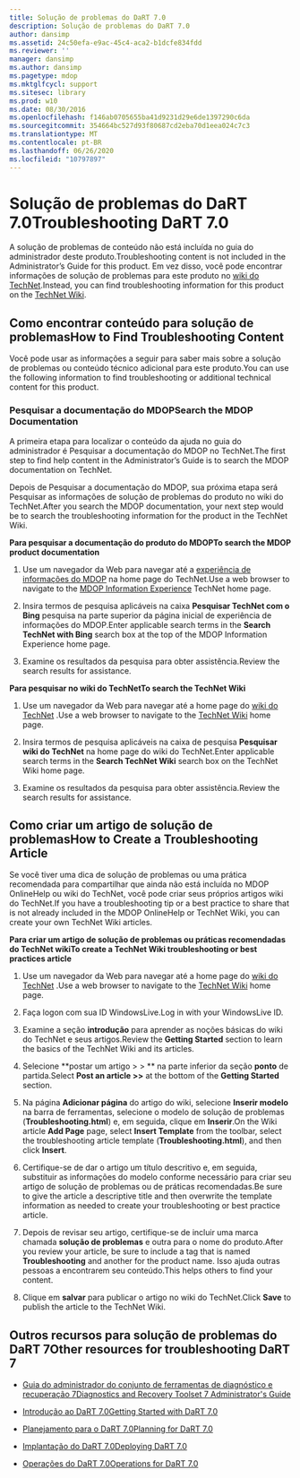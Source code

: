 ```yaml
---
title: Solução de problemas do DaRT 7.0
description: Solução de problemas do DaRT 7.0
author: dansimp
ms.assetid: 24c50efa-e9ac-45c4-aca2-b1dcfe834fdd
ms.reviewer: ''
manager: dansimp
ms.author: dansimp
ms.pagetype: mdop
ms.mktglfcycl: support
ms.sitesec: library
ms.prod: w10
ms.date: 08/30/2016
ms.openlocfilehash: f146ab0705655ba41d9231d29e6de1397290c6da
ms.sourcegitcommit: 354664bc527d93f80687cd2eba70d1eea024c7c3
ms.translationtype: MT
ms.contentlocale: pt-BR
ms.lasthandoff: 06/26/2020
ms.locfileid: "10797897"
---
```

# <span data-ttu-id="6c13a-103">Solução de problemas do DaRT 7.0</span><span class="sxs-lookup"><span data-stu-id="6c13a-103">Troubleshooting DaRT 7.0</span></span>


<span data-ttu-id="6c13a-104">A solução de problemas de conteúdo não está incluída no guia do administrador deste produto.</span><span class="sxs-lookup"><span data-stu-id="6c13a-104">Troubleshooting content is not included in the Administrator’s Guide for this product.</span></span> <span data-ttu-id="6c13a-105">Em vez disso, você pode encontrar informações de solução de problemas para este produto no [wiki do TechNet](https://go.microsoft.com/fwlink/p/?LinkId=224905).</span><span class="sxs-lookup"><span data-stu-id="6c13a-105">Instead, you can find troubleshooting information for this product on the [TechNet Wiki](https://go.microsoft.com/fwlink/p/?LinkId=224905).</span></span>

## <span data-ttu-id="6c13a-106">Como encontrar conteúdo para solução de problemas</span><span class="sxs-lookup"><span data-stu-id="6c13a-106">How to Find Troubleshooting Content</span></span>


<span data-ttu-id="6c13a-107">Você pode usar as informações a seguir para saber mais sobre a solução de problemas ou conteúdo técnico adicional para este produto.</span><span class="sxs-lookup"><span data-stu-id="6c13a-107">You can use the following information to find troubleshooting or additional technical content for this product.</span></span>

### <span data-ttu-id="6c13a-108">Pesquisar a documentação do MDOP</span><span class="sxs-lookup"><span data-stu-id="6c13a-108">Search the MDOP Documentation</span></span>

<span data-ttu-id="6c13a-109">A primeira etapa para localizar o conteúdo da ajuda no guia do administrador é Pesquisar a documentação do MDOP no TechNet.</span><span class="sxs-lookup"><span data-stu-id="6c13a-109">The first step to find help content in the Administrator’s Guide is to search the MDOP documentation on TechNet.</span></span>

<span data-ttu-id="6c13a-110">Depois de Pesquisar a documentação do MDOP, sua próxima etapa será Pesquisar as informações de solução de problemas do produto no wiki do TechNet.</span><span class="sxs-lookup"><span data-stu-id="6c13a-110">After you search the MDOP documentation, your next step would be to search the troubleshooting information for the product in the TechNet Wiki.</span></span>

**<span data-ttu-id="6c13a-111">Para pesquisar a documentação do produto do MDOP</span><span class="sxs-lookup"><span data-stu-id="6c13a-111">To search the MDOP product documentation</span></span>**

1.  <span data-ttu-id="6c13a-112">Use um navegador da Web para navegar até a [experiência de informações do MDOP](https://go.microsoft.com/fwlink/?LinkId=236032) na home page do TechNet.</span><span class="sxs-lookup"><span data-stu-id="6c13a-112">Use a web browser to navigate to the [MDOP Information Experience](https://go.microsoft.com/fwlink/?LinkId=236032) TechNet home page.</span></span>

2.  <span data-ttu-id="6c13a-113">Insira termos de pesquisa aplicáveis na caixa **Pesquisar TechNet com o Bing** pesquisa na parte superior da página inicial de experiência de informações do MDOP.</span><span class="sxs-lookup"><span data-stu-id="6c13a-113">Enter applicable search terms in the **Search TechNet with Bing** search box at the top of the MDOP Information Experience home page.</span></span>

3.  <span data-ttu-id="6c13a-114">Examine os resultados da pesquisa para obter assistência.</span><span class="sxs-lookup"><span data-stu-id="6c13a-114">Review the search results for assistance.</span></span>

**<span data-ttu-id="6c13a-115">Para pesquisar no wiki do TechNet</span><span class="sxs-lookup"><span data-stu-id="6c13a-115">To search the TechNet Wiki</span></span>**

1.  <span data-ttu-id="6c13a-116">Use um navegador da Web para navegar até a home page do [wiki do TechNet](https://go.microsoft.com/fwlink/p/?LinkId=224905) .</span><span class="sxs-lookup"><span data-stu-id="6c13a-116">Use a web browser to navigate to the [TechNet Wiki](https://go.microsoft.com/fwlink/p/?LinkId=224905) home page.</span></span>

2.  <span data-ttu-id="6c13a-117">Insira termos de pesquisa aplicáveis na caixa de pesquisa **Pesquisar wiki do TechNet** na home page do wiki do TechNet.</span><span class="sxs-lookup"><span data-stu-id="6c13a-117">Enter applicable search terms in the **Search TechNet Wiki** search box on the TechNet Wiki home page.</span></span>

3.  <span data-ttu-id="6c13a-118">Examine os resultados da pesquisa para obter assistência.</span><span class="sxs-lookup"><span data-stu-id="6c13a-118">Review the search results for assistance.</span></span>

## <span data-ttu-id="6c13a-119">Como criar um artigo de solução de problemas</span><span class="sxs-lookup"><span data-stu-id="6c13a-119">How to Create a Troubleshooting Article</span></span>


<span data-ttu-id="6c13a-120">Se você tiver uma dica de solução de problemas ou uma prática recomendada para compartilhar que ainda não está incluída no MDOP OnlineHelp ou wiki do TechNet, você pode criar seus próprios artigos wiki do TechNet.</span><span class="sxs-lookup"><span data-stu-id="6c13a-120">If you have a troubleshooting tip or a best practice to share that is not already included in the MDOP OnlineHelp or TechNet Wiki, you can create your own TechNet Wiki articles.</span></span>

**<span data-ttu-id="6c13a-121">Para criar um artigo de solução de problemas ou práticas recomendadas do TechNet wiki</span><span class="sxs-lookup"><span data-stu-id="6c13a-121">To create a TechNet Wiki troubleshooting or best practices article</span></span>**

1.  <span data-ttu-id="6c13a-122">Use um navegador da Web para navegar até a home page do [wiki do TechNet](https://go.microsoft.com/fwlink/p/?LinkId=224905) .</span><span class="sxs-lookup"><span data-stu-id="6c13a-122">Use a web browser to navigate to the [TechNet Wiki](https://go.microsoft.com/fwlink/p/?LinkId=224905) home page.</span></span>

2.  <span data-ttu-id="6c13a-123">Faça logon com sua ID WindowsLive.</span><span class="sxs-lookup"><span data-stu-id="6c13a-123">Log in with your WindowsLive ID.</span></span>

3.  <span data-ttu-id="6c13a-124">Examine a seção **introdução** para aprender as noções básicas do wiki do TechNet e seus artigos.</span><span class="sxs-lookup"><span data-stu-id="6c13a-124">Review the **Getting Started** section to learn the basics of the TechNet Wiki and its articles.</span></span>

4.  <span data-ttu-id="6c13a-125">Selecione \*\*postar um artigo &gt; &gt; \*\* na parte inferior da seção **ponto** de partida.</span><span class="sxs-lookup"><span data-stu-id="6c13a-125">Select **Post an article &gt;&gt;** at the bottom of the **Getting Started** section.</span></span>

5.  <span data-ttu-id="6c13a-126">Na página **Adicionar página** do artigo do wiki, selecione **Inserir modelo** na barra de ferramentas, selecione o modelo de solução de problemas (**Troubleshooting.html**) e, em seguida, clique em **Inserir**.</span><span class="sxs-lookup"><span data-stu-id="6c13a-126">On the Wiki article **Add Page** page, select **Insert Template** from the toolbar, select the troubleshooting article template (**Troubleshooting.html**), and then click **Insert**.</span></span>

6.  <span data-ttu-id="6c13a-127">Certifique-se de dar o artigo um título descritivo e, em seguida, substituir as informações do modelo conforme necessário para criar seu artigo de solução de problemas ou de práticas recomendadas.</span><span class="sxs-lookup"><span data-stu-id="6c13a-127">Be sure to give the article a descriptive title and then overwrite the template information as needed to create your troubleshooting or best practice article.</span></span>

7.  <span data-ttu-id="6c13a-128">Depois de revisar seu artigo, certifique-se de incluir uma marca chamada **solução de problemas** e outra para o nome do produto.</span><span class="sxs-lookup"><span data-stu-id="6c13a-128">After you review your article, be sure to include a tag that is named **Troubleshooting** and another for the product name.</span></span> <span data-ttu-id="6c13a-129">Isso ajuda outras pessoas a encontrarem seu conteúdo.</span><span class="sxs-lookup"><span data-stu-id="6c13a-129">This helps others to find your content.</span></span>

8.  <span data-ttu-id="6c13a-130">Clique em **salvar** para publicar o artigo no wiki do TechNet.</span><span class="sxs-lookup"><span data-stu-id="6c13a-130">Click **Save** to publish the article to the TechNet Wiki.</span></span>

## <span data-ttu-id="6c13a-131">Outros recursos para solução de problemas do DaRT 7</span><span class="sxs-lookup"><span data-stu-id="6c13a-131">Other resources for troubleshooting DaRT 7</span></span>


-   [<span data-ttu-id="6c13a-132">Guia do administrador do conjunto de ferramentas de diagnóstico e recuperação 7</span><span class="sxs-lookup"><span data-stu-id="6c13a-132">Diagnostics and Recovery Toolset 7 Administrator's Guide</span></span>](index.md)

-   [<span data-ttu-id="6c13a-133">Introdução ao DaRT 7.0</span><span class="sxs-lookup"><span data-stu-id="6c13a-133">Getting Started with DaRT 7.0</span></span>](getting-started-with-dart-70-new-ia.md)

-   [<span data-ttu-id="6c13a-134">Planejamento para o DaRT 7.0</span><span class="sxs-lookup"><span data-stu-id="6c13a-134">Planning for DaRT 7.0</span></span>](planning-for-dart-70-new-ia.md)

-   [<span data-ttu-id="6c13a-135">Implantação do DaRT 7.0</span><span class="sxs-lookup"><span data-stu-id="6c13a-135">Deploying DaRT 7.0</span></span>](deploying-dart-70-new-ia.md)

-   [<span data-ttu-id="6c13a-136">Operações do DaRT 7.0</span><span class="sxs-lookup"><span data-stu-id="6c13a-136">Operations for DaRT 7.0</span></span>](operations-for-dart-70-new-ia.md)

 

 





